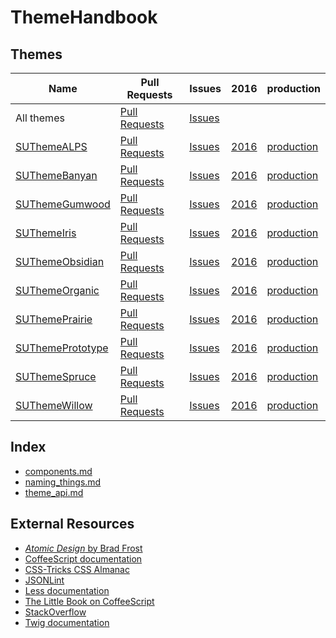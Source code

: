 # ThemeHandbook

## Themes

Name                    | Pull Requests           | Issues            | 2016            | production
------------------------|-------------------------|-------------------|-----------------|-----------------------
All themes              | [Pull Requests][all-pr] | [Issues][all-iss] |                 |
[SUThemeALPS][alp]      | [Pull Requests][alp-pr] | [Issues][alp-iss] | [2016][alp-dev] | [production][alp-prod] 
[SUThemeBanyan][ban]    | [Pull Requests][ban-pr] | [Issues][ban-iss] | [2016][ban-dev] | [production][ban-prod] 
[SUThemeGumwood][gum]   | [Pull Requests][gum-pr] | [Issues][gum-iss] | [2016][gum-dev] | [production][gum-prod] 
[SUThemeIris][iri]      | [Pull Requests][iri-pr] | [Issues][iri-iss] | [2016][iri-dev] | [production][iri-prod] 
[SUThemeObsidian][obs]  | [Pull Requests][obs-pr] | [Issues][obs-iss] | [2016][obs-dev] | [production][obs-prod] 
[SUThemeOrganic][org]   | [Pull Requests][org-pr] | [Issues][org-iss] | [2016][org-dev] | [production][org-prod] 
[SUThemePrairie][pra]   | [Pull Requests][pra-pr] | [Issues][pra-iss] | [2016][pra-dev] | [production][pra-prod] 
[SUThemePrototype][pro] | [Pull Requests][pro-pr] | [Issues][pro-iss] | [2016][pro-dev] | [production][pro-prod] 
[SUThemeSpruce][spr]    | [Pull Requests][spr-pr] | [Issues][spr-iss] | [2016][spr-dev] | [production][spr-prod] 
[SUThemeWillow][wil]    | [Pull Requests][wil-pr] | [Issues][wil-iss] | [2016][wil-dev] | [production][wil-prod] 

## Index

- [components.md](https://github.com/SimpleUpdates/ThemeHandbook/blob/master/components.md)
- [naming_things.md](https://github.com/SimpleUpdates/ThemeHandbook/blob/master/naming_things.md)
- [theme_api.md](https://github.com/SimpleUpdates/ThemeHandbook/blob/master/theme_api.md)

## External Resources

- [*Atomic Design* by Brad Frost](http://atomicdesign.bradfrost.com/)
- [CoffeeScript documentation](http://coffeescript.org/)
- [CSS-Tricks CSS Almanac](https://css-tricks.com/almanac/)
- [JSONLint](https://jsonlint.com/)
- [Less documentation](http://lesscss.org/)
- [The Little Book on CoffeeScript](http://arcturo.github.io/library/coffeescript/)
- [StackOverflow](https://stackoverflow.com/)
- [Twig documentation](https://twig.sensiolabs.org/doc/2.x/)




[all-pr]: https://github.com/pulls?utf8=%E2%9C%93&q=is%3Aopen+is%3Apr+repo%3ASimpleUpdates%2FSUThemeALPS+repo%3ASimpleUpdates%2FSUThemeBanyan+repo%3ASimpleUpdates%2FSUThemeGumwood+repo%3ASimpleUpdates%2FSUThemeIris+repo%3ASimpleUpdates%2FSUThemeObsidian+repo%3ASimpleUpdates%2FSUThemeOrganic+repo%3ASimpleUpdates%2FSUThemePrairie+repo%3ASimpleUpdates%2FSUThemePrototype+repo%3ASimpleUpdates%2FSUThemeSpruce+repo%3ASimpleUpdates%2FSUThemeWillow
[all-iss]: https://github.com/issues?utf8=%E2%9C%93&q=is%3Aopen+is%3Aissue+repo%3ASimpleUpdates%2FSUThemeALPS+repo%3ASimpleUpdates%2FSUThemeBanyan+repo%3ASimpleUpdates%2FSUThemeGumwood+repo%3ASimpleUpdates%2FSUThemeIris+repo%3ASimpleUpdates%2FSUThemeObsidian+repo%3ASimpleUpdates%2FSUThemeOrganic+repo%3ASimpleUpdates%2FSUThemePrairie+repo%3ASimpleUpdates%2FSUThemePrototype+repo%3ASimpleUpdates%2FSUThemeSpruce+repo%3ASimpleUpdates%2FSUThemeWillow

[alp]: https://github.com/SimpleUpdates/SUThemeALPS
[ban]: https://github.com/SimpleUpdates/SUThemeBanyan
[gum]: https://github.com/SimpleUpdates/SUThemeGumwood
[iri]: https://github.com/SimpleUpdates/SUThemeIris
[obs]: https://github.com/SimpleUpdates/SUThemeObsidian
[org]: https://github.com/SimpleUpdates/SUThemeOrganic
[pra]: https://github.com/SimpleUpdates/SUThemePrairie
[pro]: https://github.com/SimpleUpdates/SUThemePrototype
[spr]: https://github.com/SimpleUpdates/SUThemeSpruce
[wil]: https://github.com/SimpleUpdates/SUThemeWillow

[alp-pr]: https://github.com/SimpleUpdates/SUThemeALPS/pulls
[ban-pr]: https://github.com/SimpleUpdates/SUThemeBanyan/pulls
[gum-pr]: https://github.com/SimpleUpdates/SUThemeGumwood/pulls
[iri-pr]: https://github.com/SimpleUpdates/SUThemeIris/pulls
[obs-pr]: https://github.com/SimpleUpdates/SUThemeObsidian/pulls
[org-pr]: https://github.com/SimpleUpdates/SUThemeOrganic/pulls
[pra-pr]: https://github.com/SimpleUpdates/SUThemePrairie/pulls
[pro-pr]: https://github.com/SimpleUpdates/SUThemePrototype/pulls
[spr-pr]: https://github.com/SimpleUpdates/SUThemeSpruce/pulls
[wil-pr]: https://github.com/SimpleUpdates/SUThemeWillow/pulls

[alp-iss]: https://github.com/SimpleUpdates/SUThemeALPS/issues
[ban-iss]: https://github.com/SimpleUpdates/SUThemeBanyan/issues
[gum-iss]: https://github.com/SimpleUpdates/SUThemeGumwood/issues
[iri-iss]: https://github.com/SimpleUpdates/SUThemeIris/issues
[obs-iss]: https://github.com/SimpleUpdates/SUThemeObsidian/issues
[org-iss]: https://github.com/SimpleUpdates/SUThemeOrganic/issues
[pra-iss]: https://github.com/SimpleUpdates/SUThemePrairie/issues
[pro-iss]: https://github.com/SimpleUpdates/SUThemePrototype/issues
[spr-iss]: https://github.com/SimpleUpdates/SUThemeSpruce/issues
[wil-iss]: https://github.com/SimpleUpdates/SUThemeWillow/issues

[alp-dev]: https://github.com/SimpleUpdates/SUThemeALPS/commits/2016
[ban-dev]: https://github.com/SimpleUpdates/SUThemeBanyan/commits/2016
[gum-dev]: https://github.com/SimpleUpdates/SUThemeGumwood/commits/2016
[iri-dev]: https://github.com/SimpleUpdates/SUThemeIris/commits/2016
[obs-dev]: https://github.com/SimpleUpdates/SUThemeObsidian/commits/2016
[org-dev]: https://github.com/SimpleUpdates/SUThemeOrganic/commits/2016
[pra-dev]: https://github.com/SimpleUpdates/SUThemePrairie/commits/2016
[pro-dev]: https://github.com/SimpleUpdates/SUThemePrototype/commits/2016
[spr-dev]: https://github.com/SimpleUpdates/SUThemeSpruce/commits/2016
[wil-dev]: https://github.com/SimpleUpdates/SUThemeWillow/commits/2016

[alp-prod]: https://github.com/SimpleUpdates/SUThemeALPS/commits/production
[ban-prod]: https://github.com/SimpleUpdates/SUThemeBanyan/commits/production
[gum-prod]: https://github.com/SimpleUpdates/SUThemeGumwood/commits/production
[iri-prod]: https://github.com/SimpleUpdates/SUThemeIris/commits/production
[obs-prod]: https://github.com/SimpleUpdates/SUThemeObsidian/commits/production
[org-prod]: https://github.com/SimpleUpdates/SUThemeOrganic/commits/production
[pra-prod]: https://github.com/SimpleUpdates/SUThemePrairie/commits/production
[pro-prod]: https://github.com/SimpleUpdates/SUThemePrototype/commits/production
[spr-prod]: https://github.com/SimpleUpdates/SUThemeSpruce/commits/production
[wil-prod]: https://github.com/SimpleUpdates/SUThemeWillow/commits/production
